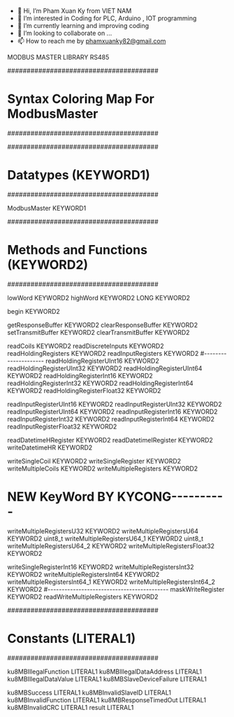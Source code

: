 - 👋 Hi, I’m Pham Xuan Ky from VIET NAM
- 👀 I’m interested in Coding for PLC, Arduino , IOT programming
- 🌱 I’m currently learning and improving coding
- 💞️ I’m looking to collaborate on ...
- 📫 How to reach me by phamxuanky82@gmail.com

<!---
XuanKyVN/XuanKyVN is a ✨ special ✨ repository because its `README.md` (this file) appears on your GitHub profile.
You can click the Preview link to take a look at your changes.
--->

MODBUS MASTER LIBRARY RS485 

#######################################
# Syntax Coloring Map For ModbusMaster
#######################################

#######################################
# Datatypes (KEYWORD1)
#######################################

ModbusMaster	KEYWORD1

#######################################
# Methods and Functions (KEYWORD2)
#######################################

lowWord	KEYWORD2
highWord	KEYWORD2
LONG	KEYWORD2

begin	KEYWORD2

getResponseBuffer	KEYWORD2
clearResponseBuffer	KEYWORD2
setTransmitBuffer	KEYWORD2
clearTransmitBuffer	KEYWORD2

readCoils	KEYWORD2
readDiscreteInputs	KEYWORD2
readHoldingRegisters	KEYWORD2
readInputRegisters	KEYWORD2
#---------------------
readHoldingRegisterUInt16 KEYWORD2
readHoldingRegisterUInt32 KEYWORD2
readHoldingRegisterUInt64 KEYWORD2
readHoldingRegisterInt16 KEYWORD2
readHoldingRegisterInt32 KEYWORD2
readHoldingRegisterInt64 KEYWORD2
readHoldingRegisterFloat32 KEYWORD2

readInputRegisterUInt16 KEYWORD2
readInputRegisterUInt32 KEYWORD2
readInputRegisterUInt64 KEYWORD2
readInputRegisterInt16 KEYWORD2
readInputRegisterInt32 KEYWORD2
readInputRegisterInt64 KEYWORD2
readInputRegisterFloat32 KEYWORD2

readDatetimeHRegister KEYWORD2
readDatetimeIRegister KEYWORD2
writeDatetimeHR KEYWORD2

writeSingleCoil	KEYWORD2
writeSingleRegister	KEYWORD2
writeMultipleCoils	KEYWORD2
writeMultipleRegisters	KEYWORD2
# NEW KeyWord BY KYCONG----------
writeMultipleRegistersU32	KEYWORD2
writeMultipleRegistersU64	KEYWORD2
uint8_t writeMultipleRegistersU64_1 KEYWORD2
uint8_t writeMultipleRegistersU64_2 KEYWORD2
writeMultipleRegistersFloat32	KEYWORD2

writeSingleRegisterInt16	KEYWORD2
writeMultipleRegistersInt32 KEYWORD2
writeMultipleRegistersInt64 KEYWORD2
writeMultipleRegistersInt64_1 KEYWORD2
writeMultipleRegistersInt64_2 KEYWORD2
#-------------------------------------------
maskWriteRegister	KEYWORD2
readWriteMultipleRegisters	KEYWORD2

#######################################
# Constants (LITERAL1)
#######################################

ku8MBIllegalFunction	LITERAL1
ku8MBIllegalDataAddress	LITERAL1
ku8MBIllegalDataValue	LITERAL1
ku8MBSlaveDeviceFailure	LITERAL1

ku8MBSuccess	LITERAL1
ku8MBInvalidSlaveID	LITERAL1
ku8MBInvalidFunction	LITERAL1
ku8MBResponseTimedOut	LITERAL1
ku8MBInvalidCRC	LITERAL1
result	LITERAL1
